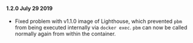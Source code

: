 #### 1.2.0 July 29 2019 ####
* Fixed problem with v1.1.0 image of Lighthouse, which prevented `pbm` from being executed internally via `docker exec`. `pbm` can now be called normally again from within the container.